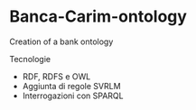 # Banca-Carim-ontology
Creation of a bank ontology

Tecnologie

* RDF, RDFS e OWL
* Aggiunta di regole SVRLM
* Interrogazioni con SPARQL
